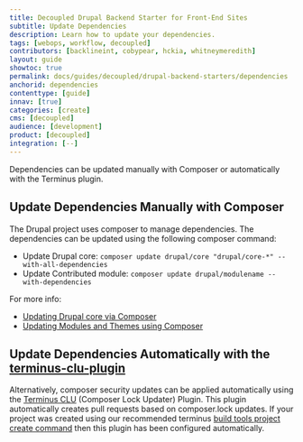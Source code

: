 ```yaml
---
title: Decoupled Drupal Backend Starter for Front-End Sites
subtitle: Update Dependencies
description: Learn how to update your dependencies.
tags: [webops, workflow, decoupled]
contributors: [backlineint, cobypear, hckia, whitneymeredith]
layout: guide
showtoc: true
permalink: docs/guides/decoupled/drupal-backend-starters/dependencies
anchorid: dependencies
contenttype: [guide]
innav: [true]
categories: [create]
cms: [decoupled]
audience: [development]
product: [decoupled]
integration: [--]
---
```


Dependencies can be updated manually with Composer or automatically with the Terminus plugin.

## Update Dependencies Manually with Composer

The Drupal project uses composer to manage dependencies. The dependencies can be
updated using the following composer command:

- Update Drupal core:
  `composer update drupal/core "drupal/core-*" --with-all-dependencies`
- Update Contributed module:
  `composer update drupal/modulename --with-dependencies`

For more info:

- [Updating Drupal core via Composer](https://www.drupal.org/docs/updating-drupal/updating-drupal-core-via-composer)
- [Updating Modules and Themes using Composer](https://www.drupal.org/docs/updating-drupal/updating-modules-and-themes-using-composer)

## Update Dependencies Automatically with the [terminus-clu-plugin](https://github.com/pantheon-systems/terminus-clu-plugin)

Alternatively, composer security updates can be applied automatically using the [Terminus CLU](https://github.com/pantheon-systems/terminus-clu-plugin)
(Composer Lock Updater) Plugin. This plugin automatically creates pull requests based on composer.lock updates. If your project was created using our recommended terminus [build tools project create command](creating-new-project.md) then this plugin has been configured automatically.
